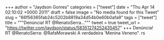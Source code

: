 
+++
author = "Jaydson Gomes"
categories = ["tweet"]
date = "Thu Apr 14 02:10:02 +0000 2011"
draft = false
image = "No media found for this Tweet"
slug = "66f56365fab24c5202b8819a34d54b0e60b0afa9"
tags = ["tweet"]
title = """Denúncia! RT @RenatoSerra..."""
tweet = true
tweet_url = "https://twitter.com/jaydson/status/58351274252435457"
+++
Denúncia! RT @RenatoSerra: @RafaMorawski  A verdadeira 'Menina Veneno". rs
